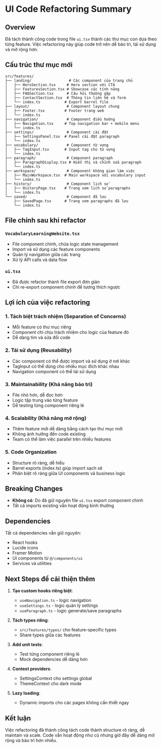 # UI Code Refactoring Summary

## Overview
Đã tách thành công code trong file `ui.tsx` thành các thư mục con dựa theo từng feature. Việc refactoring này giúp code trở nên dễ bảo trì, tái sử dụng và mở rộng hơn.

## Cấu trúc thư mục mới

```
src/features/
├── landing/                 # Các component của trang chủ
│   ├── HeroSection.tsx     # Hero section với CTA
│   ├── FeaturesSection.tsx # Showcase các tính năng
│   ├── FAQSection.tsx      # Câu hỏi thường gặp
│   ├── ContactSection.tsx  # Thông tin liên hệ và form
│   └── index.ts           # Export barrel file
├── layout/                 # Component layout chung
│   ├── Footer.tsx         # Footer trang web
│   └── index.ts
├── navigation/             # Component điều hướng
│   ├── Navigation.tsx     # Top navigation bar + mobile menu
│   └── index.ts
├── settings/               # Component cài đặt
│   ├── SettingsPanel.tsx  # Panel cài đặt paragraph
│   └── index.ts
├── vocabulary/             # Component từ vựng
│   ├── TagInput.tsx       # Input tag cho từ vựng
│   └── index.ts
├── paragraph/              # Component paragraph
│   ├── ParagraphDisplay.tsx # Hiển thị và chỉnh sửa paragraph
│   └── index.ts
├── workspace/              # Component không gian làm việc
│   ├── MainWorkspace.tsx  # Main workspace với vocabulary input
│   └── index.ts
├── history/                # Component lịch sử
│   ├── HistoryPage.tsx    # Trang xem lịch sử paragraphs
│   └── index.ts
└── saved/                  # Component đã lưu
    ├── SavedPage.tsx      # Trang xem paragraphs đã lưu
    └── index.ts
```

## File chính sau khi refactor

### `VocabularyLearningWebsite.tsx`
- File component chính, chứa logic state management
- Import và sử dụng các feature components
- Quản lý navigation giữa các trang
- Xử lý API calls và data flow

### `ui.tsx` 
- Đã được refactor thành file export đơn giản
- Chỉ re-export component chính để tương thích ngược

## Lợi ích của việc refactoring

### 1. **Tách biệt trách nhiệm (Separation of Concerns)**
- Mỗi feature có thư mục riêng
- Component chỉ chịu trách nhiệm cho logic của feature đó
- Dễ dàng tìm và sửa đổi code

### 2. **Tái sử dụng (Reusability)**
- Các component có thể được import và sử dụng ở nơi khác
- TagInput có thể dùng cho nhiều mục đích khác nhau
- Navigation component có thể tái sử dụng

### 3. **Maintainability (Khả năng bảo trì)**
- File nhỏ hơn, dễ đọc hơn
- Logic tập trung vào từng feature
- Dễ testing từng component riêng lẻ

### 4. **Scalability (Khả năng mở rộng)**
- Thêm feature mới dễ dàng bằng cách tạo thư mục mới
- Không ảnh hưởng đến code existing
- Team có thể làm việc parallel trên nhiều features

### 5. **Code Organization**
- Structure rõ ràng, dễ hiểu
- Barrel exports (index.ts) giúp import sạch sẽ
- Phân biệt rõ ràng giữa UI components và business logic

## Breaking Changes
- **Không có**: Do đã giữ nguyên file `ui.tsx` export component chính
- Tất cả imports existing vẫn hoạt động bình thường

## Dependencies
Tất cả dependencies vẫn giữ nguyên:
- React hooks
- Lucide icons  
- Framer Motion
- UI components từ `@/components/ui`
- Services và utilities

## Next Steps để cải thiện thêm

1. **Tạo custom hooks riêng biệt**:
   - `useNavigation.ts` - logic navigation
   - `useSettings.ts` - logic quản lý settings
   - `useParagraph.ts` - logic generate/save paragraphs

2. **Tách types riêng**:
   - `src/features/types/` cho feature-specific types
   - Share types giữa các features

3. **Add unit tests**:
   - Test từng component riêng lẻ
   - Mock dependencies dễ dàng hơn

4. **Context providers**:
   - SettingsContext cho settings global
   - ThemeContext cho dark mode

5. **Lazy loading**:
   - Dynamic imports cho các pages không cần thiết ngay

## Kết luận
Việc refactoring đã thành công tách code thành structure rõ ràng, dễ maintain và scale. Code vẫn hoạt động như cũ nhưng giờ đây dễ dàng mở rộng và bảo trì hơn nhiều.
